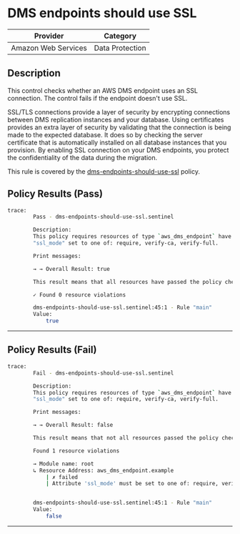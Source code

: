 # DMS endpoints should use SSL

| Provider            |       Category      |
| ------------------- |  -----------------  |
| Amazon Web Services |   Data Protection   |

## Description

This control checks whether an AWS DMS endpoint uses an SSL connection. The control fails if the endpoint doesn't use SSL.

SSL/TLS connections provide a layer of security by encrypting connections between DMS replication instances and your database. Using certificates provides an extra layer of security by validating that the connection is being made to the expected database. It does so by checking the server certificate that is automatically installed on all database instances that you provision. By enabling SSL connection on your DMS endpoints, you protect the confidentiality of the data during the migration.

This rule is covered by the [dms-endpoints-should-use-ssl](../../policies/dms-endpoints-should-use-ssl.sentinel) policy.

## Policy Results (Pass)

```bash
trace:
        Pass - dms-endpoints-should-use-ssl.sentinel

        Description:
        This policy requires resources of type `aws_dms_endpoint` have attribute
        "ssl_mode" set to one of: require, verify-ca, verify-full.

        Print messages:

        → → Overall Result: true

        This result means that all resources have passed the policy check for the policy dms-ssl-enabled.

        ✓ Found 0 resource violations

        dms-endpoints-should-use-ssl.sentinel:45:1 - Rule "main"
        Value:
            true
```

---

## Policy Results (Fail)

```bash
trace:
        Fail - dms-endpoints-should-use-ssl.sentinel

        Description:
        This policy requires resources of type `aws_dms_endpoint` have attribute
        "ssl_mode" set to one of: require, verify-ca, verify-full.

        Print messages:

        → → Overall Result: false

        This result means that not all resources passed the policy check and the protected behavior is not allowed for the policy dms-ssl-enabled.

        Found 1 resource violations

        → Module name: root
        ↳ Resource Address: aws_dms_endpoint.example
            | ✗ failed
            | Attribute 'ssl_mode' must be set to one of: require, verify-ca, verify-full for 'aws_dms_endpoint' resources. Refer to https://docs.aws.amazon.com/securityhub/latest/userguide/dms-controls.html#dms-9 for more details.


        dms-endpoints-should-use-ssl.sentinel:45:1 - Rule "main"
        Value:
            false
```

---
